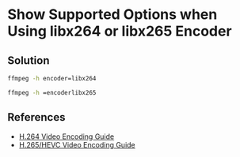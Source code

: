 # Show Supported Options when Using libx264 or libx265 Encoder

## Solution
```sh
ffmpeg -h encoder=libx264
```

```sh
ffmpeg -h =encoderlibx265
```

## References
* [H.264 Video Encoding Guide](https://trac.ffmpeg.org/wiki/Encode/H.264)
* [H.265/HEVC Video Encoding Guide](https://trac.ffmpeg.org/wiki/Encode/H.265)
